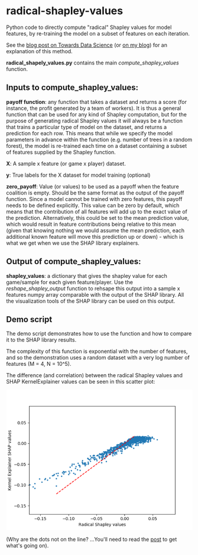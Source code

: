 # radical-shapley-values
Python code to directly compute "radical" Shapley values for model features, by re-training the model on a subset of features on each iteration.

See the [blog post on Towards Data Science](https://towardsdatascience.com/a-new-perspective-on-shapley-values-the-radical-shapley-method-6c2f4af7f922) (or [on my blog](https://edden-gerber.github.io/shapley-part-2/)) for an explanation of this method.

**radical_shapely_values.py** contains the main _compute_shapley_values_ function.

## Inputs to compute_shapley_values:
**payoff function**: any function that takes a dataset and returns a score (for instance, the profit generated by a team of workers). It is thus a general function that can be used for any kind of Shapley computation, but for the purpose of generating radical Shapley values it will always be a function that trains a particular type of model on the dataset, and returns a prediction for each row. This means that while we specify the model parameters in advance within the function (e.g. number of trees in a random forest), the model is re-trained each time on a dataset containing a subset of features supplied by the Shapley function.

**X**: A sample x feature (or game x player) dataset.

**y**: True labels for the X dataset for model training (optional)

**zero_payoff**: Value (or values) to be used as a payoff when the feature coalition is empty. Should be the same format as the output of the payoff function. Since a model cannot be trained with zero features, this payoff needs to be defined explicitly. This value can be zero by default, which means that the contribution of all features will add up to the exact value of the prediction. Alternatively, this could be set to the mean prediction value, which would result in feature contributions being relative to this mean (given that knowing nothing we would assume the mean prediction, each additional known feature will move this prediction up or down) - which is what we get when we use the SHAP library explainers.

## Output of compute_shapley_values:
**shapley_values**: a dictionary that gives the shapley value for each game/sample for each given feature/player. Use the _reshape_shapley_output_ function to rehsape this output into a sample x features numpy array comparable with the output of the SHAP library. All the visualization tools of the SHAP library can be used on this output.


## Demo script
The demo script demonstrates how to use the function and how to compare it to the SHAP library results.

The complexity of this function is exponential with the number of features, and so the demonstration uses a random dataset with a very log number of features (M = 4, N = 10^5).

The difference (and correlation) between the radical Shapley values and SHAP KernelExplainer values can be seen in this scatter plot:

![scatter](scatter-randdata.png)

(Why are the dots not on the line? ...You'll need to read the [post](https://edden-gerber.github.io/shapley-part-2/) to get what's going on). 
